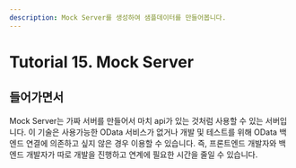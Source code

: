 ```yaml
---
description: Mock Server를 생성하여 샘플데이터를 만들어봅니다.
---
```


# Tutorial 15. Mock Server

## 들어가면서

Mock Server는 가짜 서버를 만들어서 마치 api가 있는 것처럼 사용할 수 있는 서버입니다. 이 기술은 사용가능한 OData 서비스가 없거나 개발 및 테스트를 위해 OData 백엔드 연결에 의존하고 싶지 않은 경우 이용할 수 있습니다. 즉, 프론트엔드 개발자와 백엔드 개발자가 따로 개발을 진행하고 연계에 필요한 시간을 줄일 수 있습니다.





